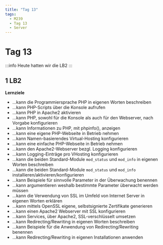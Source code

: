 ```yaml
---
title: "Tag 13"
tags:
  - M239
  - Tag 13
  - Server
---
```


# Tag 13

:::info
Heute hatten wir die LB2
:::

## 1 LB2

**Lernziele**  
* ...kann die Programmiersprache PHP in eigenen Worten beschreiben
* ...kann PHP-Scripts über die Konsole aufrufen
* ...kann PHP in Apache2 aktivieren
* ...kann PHP, sowohl für die Konsole als auch für den Webserver, nach Vorgabe konfigurieren
* ...kann Informationen zu PHP, mit phpinfo(), anzeigen
* ...kann eine eigene PHP-Webseite in Betrieb nehmen
* ...kann Namen-basierendes Virtual-Hosting konfigurieren
* ...kann eine einfache PHP-Webseite in Betrieb nehmen
* ...kann den Apache2-Webserver bezgl. Logging konfigurieren
* ...kann Logging-Einträge pro VHosting konfigurieren
* ...kann die beiden Standard-Module `mod_status` und `mod_info` in eigenen Worten beschreiben
* ...kann die beiden Standard-Module `mod_status` und `mod_info` installieren/aktivieren/konfigurieren
* ...kann Beispiele für sinnvolle Parameter in der Überwachung benennen
* ...kann argumentieren weshalb bestimmte Parameter überwacht werden müssen
* ...kann die Verwendung von SSL im Umfeld von Internet Server in eigenen Worten erklären
* ...kann mittels OpenSSL eigene, selbstsignierte Zertifikate generieren
* ...kann einen Apache2 Webserver mit SSL konfigurieren
* ...kann Services, über Apache2, SSL-verschlüsselt umsetzen
* ...kann Redirecting/Rewriting in eigenen Worten beschreiben
* ...kann Beispiele für die Anwendung von Redirecting/Rewriting benennen
* ...kann Redirecting/Rewriting in eigenen Installationen anwenden